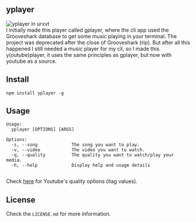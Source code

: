 ## yplayer
![yplayer in urxvt](http://i.imgur.com/86pOZR5.gif)  
I initially made this player called gplayer, where the cli app used the Grooveshark database to get some music playing in your terminal. The project was deprecated after the close of Grooveshark (rip). But after all this happened I still needed a music player for my cli, so I made this. y(outube)player, it uses the same principles as gplayer, but now with youtube as a source.

## Install
```
npm install yplayer -g
```

## Usage
```
Usage:
  yplayer [OPTIONS] [ARGS]

Options:
  -s, --song             The song you want to play.
  -v, --video            The video you want to watch.
  -q, --quality          The quality you want to watch/play your media.
  -h, --help             Display help and usage details


```
Check [here](https://en.wikipedia.org/wiki/Youtube#Quality_and_formats) for Youtube's quality options (itag values).

## License
Check the `LICENSE.md` for more information.
